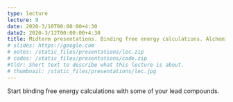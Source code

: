 ```yaml
---
type: lecture
lecture: 9
date: 2020-3/10T00:00:00+4:30
date2: 2020-3/12T00:00:00+4:30
title: Midterm presentations. Binding free energy calculations. Alchemical methods. Thermodynamic cycles.
# slides: https://google.com
# notes: /static_files/presentations/lec.zip
# codes: /static_files/presentations/code.zip
#tldr: Short text to describe what this lecture is about.
# thumbnail: /static_files/presentations/lec.jpg
---
```

Start binding free energy calculations with some of your lead compounds.